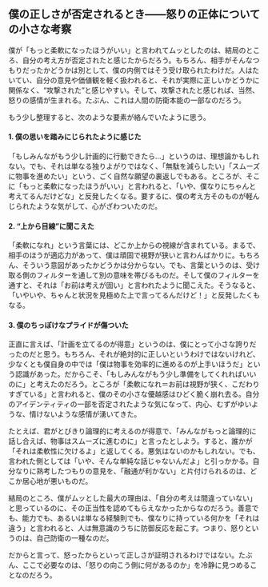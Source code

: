 ## 僕の正しさが否定されるとき——怒りの正体についての小さな考察

僕が「もっと柔軟になったほうがいい」と言われてムッとしたのは、結局のところ、自分の考え方が否定されたと感じたからだろう。もちろん、相手がそんなつもりだったかどうかは別として、僕の内側ではそう受け取られたわけだ。人はたいてい、自分の意見や価値観を軽く扱われると、それが実際に正しいかどうかに関係なく、“攻撃された”と感じやすい。そして、攻撃されたと感じれば、当然、怒りの感情が生まれる。たぶん、これは人間の防衛本能の一部なのだろう。

もう少し整理すると、次のような要素が絡んでいたように思う。

#### 1. **僕の思いを踏みにじられたように感じた**

「もしみんながもう少し計画的に行動できたら…」というのは、理想論かもしれない。でも、それは単なる独りよがりではなく、「無駄を減らしたい」「スムーズに物事を進めたい」という、ごく自然な願望の裏返しでもある。ところが、そこに「もっと柔軟になったほうがいい」と言われると、「いや、僕なりにちゃんと考えてるんだけどな」と反発したくなる。要するに、僕の考え方そのものが軽んじられたような気がして、心がざわついたのだ。

#### 2. **“上から目線”に聞こえた**

「柔軟になれ」という言葉には、どこか上からの視線が含まれている。まるで、相手のほうが適応力があって、僕は頑固で視野が狭いと言わんばかりに。もちろん、そういう意図があったかどうかは分からない。でも、言葉というのは、受け取る側のフィルターを通して別の意味を帯びるものだ。そして僕のフィルターを通すと、それは「お前は考えが固い」と言われたように聞こえた。そうなると、「いやいや、ちゃんと状況を見極めた上で言ってるんだけど！」と反発したくもなる。

#### 3. **僕のちっぽけなプライドが傷ついた**

正直に言えば、「計画を立てるのが得意」というのは、僕にとって小さな誇りだったのだと思う。もちろん、それが絶対的に正しいというわけではないけれど、少なくとも僕自身の中では「僕は物事を効率的に進めるのが上手いほうだ」という認識があった。だからこそ、「もしみんながもう少し準備をしてくれればいいのに」と考えたのだろう。ところが「柔軟になれ＝お前は視野が狭く、こだわりすぎている」と言われると、僕のその小さな優越感はひどく脆く崩れ去る。自分のアイデンティティの一部を否定されたような気になって、内心、むずがゆいような、情けないような感情が湧いてきた。

たとえば、君がとびきり論理的に考えるのが得意で、「みんながもっと論理的に話し合えば、物事はスムーズに進むのに」と言ったとしよう。すると、誰かが「それは柔軟性に欠けるよ」と返してくる。悪気はないのかもしれない。でも、言われた側としては「いや、そんな単純な話じゃないんだよ」と引っかかる。自分なりに熟考したつもりの意見を、「融通が利かない」と片付けられるのは、どこか居心地が悪いものだ。

結局のところ、僕がムッとした最大の理由は、「自分の考えは間違っていない」と思っているのに、その正当性を認めてもらえなかったからなのだろう。善意でも、能力でも、あるいは単なる経験則でも、僕なりに持っている何かを「それは違う」と言われると、人は無意識のうちに防御反応を起こす。つまり、怒りというのは、自己防衛の一種なのだ。

だからと言って、怒ったからといって正しさが証明されるわけではない。たぶん、ここで必要なのは、「怒りの向こう側に何があるのか」を冷静に見つめることなのだろう。